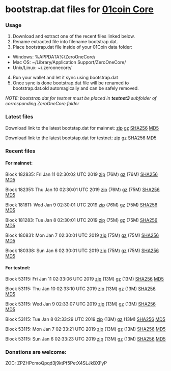 # bootstrap.dat files for [01coin Core](https://01coin.io)

### Usage

1. Download and extract one of the recent files linked below.
2. Rename extracted file into filename bootstrap.dat.
3. Place bootstrap.dat file inside of your 01Coin data folder:
 - Windows: %APPDATA%\ZeroOneCore\
 - Mac OS: ~/Library/Application Support/ZeroOneCore/
 - Unix/Linux: ~/.zeroonecore/
4. Run your wallet and let it sync using bootstrap.dat
5. Once sync is done bootstrap.dat file will be renamed to bootstrap.dat.old automagically and can be safely removed.

_NOTE: bootstrap.dat for testnet must be placed in **testnet3** subfolder of corresponding ZeroOneCore folder_

### Latest files
Download link to the latest bootstap.dat for mainnet: [zip](https://files.01coin.io/mainnet/bootstrap.dat.zip) [gz](https://files.01coin.io/mainnet/bootstrap.dat.tar.gz) [SHA256](https://files.01coin.io/mainnet/sha256.txt) [MD5](https://files.01coin.io/mainnet/md5.txt)

Download link to the latest bootstap.dat for testnet: [zip](https://files.01coin.io/testnet/bootstrap.dat.zip) [gz](https://files.01coin.io/testnet/bootstrap.dat.tar.gz) [SHA256](https://files.01coin.io/testnet/sha256.txt) [MD5](https://files.01coin.io/testnet/md5.txt)

### Recent files

#### For mainnet:

Block 182835: Fri Jan 11 02:30:02 UTC 2019 [zip](https://files.01coin.io/mainnet/2019-01-11/bootstrap.dat.zip) (76M) [gz](https://files.01coin.io/mainnet/2019-01-11/bootstrap.dat.tar.gz) (76M) [SHA256](https://files.01coin.io/mainnet/2019-01-11/sha256.txt) [MD5](https://files.01coin.io/mainnet/2019-01-11/md5.txt)

Block 182351: Thu Jan 10 02:30:01 UTC 2019 [zip](https://files.01coin.io/mainnet/2019-01-10/bootstrap.dat.zip) (76M) [gz](https://files.01coin.io/mainnet/2019-01-10/bootstrap.dat.tar.gz) (75M) [SHA256](https://files.01coin.io/mainnet/2019-01-10/sha256.txt) [MD5](https://files.01coin.io/mainnet/2019-01-10/md5.txt)

Block 181811: Wed Jan  9 02:30:01 UTC 2019 [zip](https://files.01coin.io/mainnet/2019-01-09/bootstrap.dat.zip) (76M) [gz](https://files.01coin.io/mainnet/2019-01-09/bootstrap.dat.tar.gz) (75M) [SHA256](https://files.01coin.io/mainnet/2019-01-09/sha256.txt) [MD5](https://files.01coin.io/mainnet/2019-01-09/md5.txt)

Block 181283: Tue Jan  8 02:30:01 UTC 2019 [zip](https://files.01coin.io/mainnet/2019-01-08/bootstrap.dat.zip) (75M) [gz](https://files.01coin.io/mainnet/2019-01-08/bootstrap.dat.tar.gz) (75M) [SHA256](https://files.01coin.io/mainnet/2019-01-08/sha256.txt) [MD5](https://files.01coin.io/mainnet/2019-01-08/md5.txt)

Block 180831: Mon Jan  7 02:30:01 UTC 2019 [zip](https://files.01coin.io/mainnet/2019-01-07/bootstrap.dat.zip) (75M) [gz](https://files.01coin.io/mainnet/2019-01-07/bootstrap.dat.tar.gz) (75M) [SHA256](https://files.01coin.io/mainnet/2019-01-07/sha256.txt) [MD5](https://files.01coin.io/mainnet/2019-01-07/md5.txt)

Block 180338: Sun Jan  6 02:30:01 UTC 2019 [zip](https://files.01coin.io/mainnet/2019-01-06/bootstrap.dat.zip) (75M) [gz](https://files.01coin.io/mainnet/2019-01-06/bootstrap.dat.tar.gz) (75M) [SHA256](https://files.01coin.io/mainnet/2019-01-06/sha256.txt) [MD5](https://files.01coin.io/mainnet/2019-01-06/md5.txt)


#### For testnet:

Block 53115: Fri Jan 11 02:33:06 UTC 2019 [zip](https://files.01coin.io/testnet/2019-01-11/bootstrap.dat.zip) (13M) [gz](https://files.01coin.io/testnet/2019-01-11/bootstrap.dat.tar.gz) (13M) [SHA256](https://files.01coin.io/testnet/2019-01-11/sha256.txt) [MD5](https://files.01coin.io/testnet/2019-01-11/md5.txt)

Block 53115: Thu Jan 10 02:33:10 UTC 2019 [zip](https://files.01coin.io/testnet/2019-01-10/bootstrap.dat.zip) (13M) [gz](https://files.01coin.io/testnet/2019-01-10/bootstrap.dat.tar.gz) (13M) [SHA256](https://files.01coin.io/testnet/2019-01-10/sha256.txt) [MD5](https://files.01coin.io/testnet/2019-01-10/md5.txt)

Block 53115: Wed Jan  9 02:33:07 UTC 2019 [zip](https://files.01coin.io/testnet/2019-01-09/bootstrap.dat.zip) (13M) [gz](https://files.01coin.io/testnet/2019-01-09/bootstrap.dat.tar.gz) (13M) [SHA256](https://files.01coin.io/testnet/2019-01-09/sha256.txt) [MD5](https://files.01coin.io/testnet/2019-01-09/md5.txt)

Block 53115: Tue Jan  8 02:33:29 UTC 2019 [zip](https://files.01coin.io/testnet/2019-01-08/bootstrap.dat.zip) (13M) [gz](https://files.01coin.io/testnet/2019-01-08/bootstrap.dat.tar.gz) (13M) [SHA256](https://files.01coin.io/testnet/2019-01-08/sha256.txt) [MD5](https://files.01coin.io/testnet/2019-01-08/md5.txt)

Block 53115: Mon Jan  7 02:33:21 UTC 2019 [zip](https://files.01coin.io/testnet/2019-01-07/bootstrap.dat.zip) (13M) [gz](https://files.01coin.io/testnet/2019-01-07/bootstrap.dat.tar.gz) (13M) [SHA256](https://files.01coin.io/testnet/2019-01-07/sha256.txt) [MD5](https://files.01coin.io/testnet/2019-01-07/md5.txt)

Block 53115: Sun Jan  6 02:33:23 UTC 2019 [zip](https://files.01coin.io/testnet/2019-01-06/bootstrap.dat.zip) (13M) [gz](https://files.01coin.io/testnet/2019-01-06/bootstrap.dat.tar.gz) (13M) [SHA256](https://files.01coin.io/testnet/2019-01-06/sha256.txt) [MD5](https://files.01coin.io/testnet/2019-01-06/md5.txt)


### Donations are welcome:

ZOC: ZPZHPcmoQpqd3j9ktPf5PetX4SLJkBXFyP
